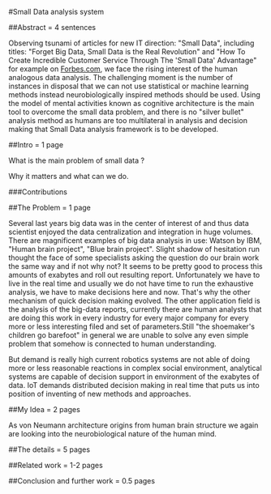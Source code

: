 #Small Data analysis system

##Abstract = 4 sentences

Observing tsunami of articles for new IT direction: "Small Data", including titles: "Forget Big Data, Small Data is the Real Revolution" and "How To Create Incredible Customer Service Through The 'Small Data' Advantage" for example on [Forbes.com](http://www.forbes.com/sites/mikekavis/2015/02/25/forget-big-data-small-data-is-driving-the-internet-of-things/), we face the rising interest of the human analogous data analysis. The challenging moment is the number of instances in disposal that we can not use statistical or machine learning methods instead neurobiologically inspired methods should be used. Using the model of mental activities known as cognitive architecture is the main tool to overcome the small data problem, and there is no "silver bullet" analysis method as humans are too multilateral in analysis and decision making that Small Data analysis framework is to be developed.

##Intro = 1 page

What is the main problem of small data ?

Why it matters and what can we do.

###Contributions 

##The Problem = 1 page

Several last years big data was in the center of interest of and thus data scientist enjoyed the data centralization and integration in huge volumes. There are magnificent examples of big data analysis in use: Watson by IBM, "Human brain project", "Blue brain project". Slight shadow of hesitation run thought the face of some specialists asking the question do our brain work the same way and if not why not? It seems to be pretty good to process this amounts of exabytes and roll out resulting report. Unfortunately we have to live in the real time and usually we do not have time to run the exhaustive analysis, we have to make decisions here and now. That's why the other mechanism of quick decision making evolved. The other application field is the analysis of the big-data reports, currently there are human analysts that are doing this work in every industry for every major company for every more or less interesting filed and set of parameters.Still "the shoemaker's children go barefoot" in general we are unable to solve any even simple problem that somehow is connected to human understanding.

But demand is really high current robotics systems are not able of doing more or less reasonable reactions in complex social environment, analytical systems are capable of decision support in environment of the exabytes of data. IoT demands distributed decision making in real time that puts us into position of inventing of new methods and approaches.

##My Idea = 2 pages

As von Neumann architecture origins from human brain structure we again are looking into the neurobiological nature of the human mind.

##The details = 5 pages

##Related work = 1-2 pages

##Conclusion and further work = 0.5 pages

